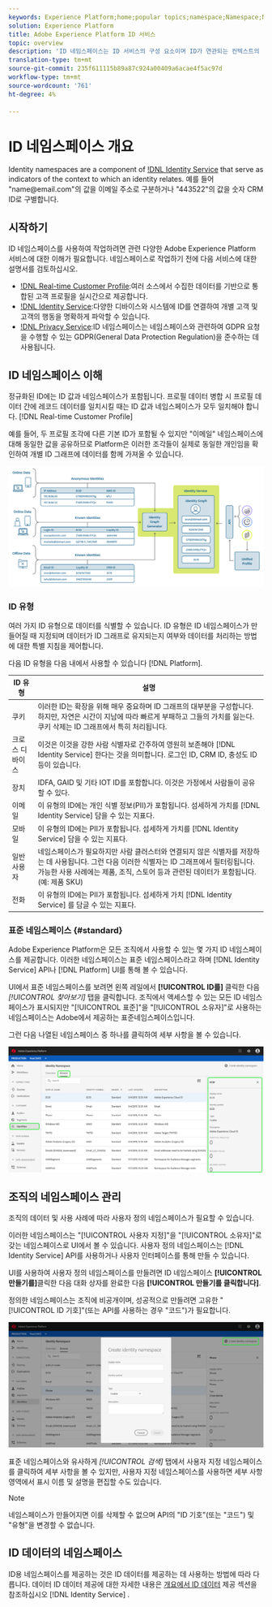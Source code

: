 ```yaml
---
keywords: Experience Platform;home;popular topics;namespace;Namespace;Namespaces;namespaces;identity namespace;Identity namespace;identity;Identity;Identity service;identity service
solution: Experience Platform
title: Adobe Experience Platform ID 서비스
topic: overview
description: 'ID 네임스페이스는 ID 서비스의 구성 요소이며 ID가 연관되는 컨텍스트의 지표 역할을 합니다. 예를 들어 "name<span>@email.com"의 값을 이메일 주소로 구분하거나 "443522"의 값을 숫자 CRM ID로 구별합니다. '
translation-type: tm+mt
source-git-commit: 235f611115b89a87c924a00409a6acae4f5ac97d
workflow-type: tm+mt
source-wordcount: '761'
ht-degree: 4%

---
```



# ID 네임스페이스 개요

Identity namespaces are a component of [!DNL Identity Service](./home.md) that serve as indicators of the context to which an identity relates. 예를 들어 &quot;name<span>@email.com&quot;의 값을 이메일 주소로 구분하거나 &quot;443522&quot;의 값을 숫자 CRM ID로 구별합니다.

## 시작하기

ID 네임스페이스를 사용하여 작업하려면 관련 다양한 Adobe Experience Platform 서비스에 대한 이해가 필요합니다. 네임스페이스로 작업하기 전에 다음 서비스에 대한 설명서를 검토하십시오.

- [!DNL Real-time Customer Profile](../profile/home.md):여러 소스에서 수집한 데이터를 기반으로 통합된 고객 프로필을 실시간으로 제공합니다.
- [!DNL Identity Service](./home.md):다양한 디바이스와 시스템에 ID를 연결하여 개별 고객 및 고객의 행동을 명확하게 파악할 수 있습니다.
- [!DNL Privacy Service](../privacy-service/home.md):ID 네임스페이스는 네임스페이스와 관련하여 GDPR 요청을 수행할 수 있는 GDPR(General Data Protection Regulation)을 준수하는 데 사용됩니다.

## ID 네임스페이스 이해

정규화된 ID에는 ID 값과 네임스페이스가 포함됩니다. 프로필 데이터 병합 시 프로필 데이터 간에 레코드 데이터를 일치시킬 때는 ID 값과 네임스페이스가 모두 일치해야 합니다. [!DNL Real-time Customer Profile]

예를 들어, 두 프로필 조각에 다른 기본 ID가 포함될 수 있지만 &quot;이메일&quot; 네임스페이스에 대해 동일한 값을 공유하므로 Platform은 이러한 조각들이 실제로 동일한 개인임을 확인하여 개별 ID 그래프에 데이터를 함께 가져올 수 있습니다.

![](images/identity-service-stitching.png)

### ID 유형

여러 가지 ID 유형으로 데이터를 식별할 수 있습니다. ID 유형은 ID 네임스페이스가 만들어질 때 지정되며 데이터가 ID 그래프로 유지되는지 여부와 데이터를 처리하는 방법에 대한 특별 지침을 제어합니다.

다음 ID 유형을 다음 내에서 사용할 수 있습니다 [!DNL Platform].

| ID 유형 | 설명 |
| --- | --- |
| 쿠키 | 이러한 ID는 확장을 위해 매우 중요하며 ID 그래프의 대부분을 구성합니다. 하지만, 자연은 시간이 지남에 따라 빠르게 부패하고 그들의 가치를 잃는다. 쿠키 삭제는 ID 그래프에서 특히 처리됩니다. |
| 크로스 디바이스 | 이것은 이것을 강한 사람 식별자로 간주하여 영원히 보존해야 [!DNL Identity Service] 한다는 것을 의미합니다. 로그인 ID, CRM ID, 충성도 ID 등이 있습니다. |
| 장치 | IDFA, GAID 및 기타 IOT ID를 포함합니다. 이것은 가정에서 사람들이 공유할 수 있다. |
| 이메일 | 이 유형의 ID에는 개인 식별 정보(PII)가 포함됩니다. 섬세하게 가치를 [!DNL Identity Service] 담을 수 있는 지표다. |
| 모바일 | 이 유형의 ID에는 PII가 포함됩니다. 섬세하게 가치를 [!DNL Identity Service] 담을 수 있는 지표다. |
| 일반 사용자 | 네임스페이스가 필요하지만 사람 클러스터와 연결되지 않은 식별자를 저장하는 데 사용됩니다. 그런 다음 이러한 식별자는 ID 그래프에서 필터링됩니다. 가능한 사용 사례에는 제품, 조직, 스토어 등과 관련된 데이터가 포함됩니다. (예: 제품 SKU) |
| 전화 | 이 유형의 ID에는 PII가 포함됩니다. 섬세하게 가치 [!DNL Identity Service] 를 담글 수 있는 지표다. |

### 표준 네임스페이스 {#standard}

Adobe Experience Platform은 모든 조직에서 사용할 수 있는 몇 가지 ID 네임스페이스를 제공합니다. 이러한 네임스페이스는 표준 네임스페이스라고 하며 [!DNL Identity Service] API나 [!DNL Platform] UI를 통해 볼 수 있습니다.

UI에서 표준 네임스페이스를 보려면 왼쪽 레일에서 **[!UICONTROL ID를]** 클릭한 다음 *[!UICONTROL 찾아보기]* 탭을 클릭합니다. 조직에서 액세스할 수 있는 모든 ID 네임스페이스가 표시되지만 &quot;[!UICONTROL 표준]&quot;을 &quot;[!UICONTROL 소유자]&quot;로 사용하는 네임스페이스는 Adobe에서 제공하는 표준네임스페이스입니다.

그런 다음 나열된 네임스페이스 중 하나를 클릭하여 세부 사항을 볼 수 있습니다.

![](./images/standard-namespace-detail.png)

## 조직의 네임스페이스 관리

조직의 데이터 및 사용 사례에 따라 사용자 정의 네임스페이스가 필요할 수 있습니다.

이러한 네임스페이스는 &quot;[!UICONTROL 사용자 지정]&quot;을 &quot;[!UICONTROL 소유자]&quot;로 갖는 네임스페이스로 UI에서 볼 수 있습니다. 사용자 정의 네임스페이스는 [!DNL Identity Service] API를 사용하거나 사용자 인터페이스를 통해 만들 수 있습니다.

UI를 사용하여 사용자 정의 네임스페이스를 만들려면 ID 네임스페이스 **[!UICONTROL 만들기를]**&#x200B;클릭한 다음 대화 상자를 완료한 다음 **[!UICONTROL 만들기를 클릭합니다]**.

정의한 네임스페이스는 조직에 비공개이며, 성공적으로 만들려면 고유한 &quot;[!UICONTROL ID 기호]&quot;(또는 API를 사용하는 경우 &quot;코드&quot;)가 필요합니다.

![](./images/create-identity-namespace.png)

표준 네임스페이스와 유사하게 *[!UICONTROL 검색]* 탭에서 사용자 지정 네임스페이스를 클릭하여 세부 사항을 볼 수 있지만, 사용자 지정 네임스페이스를 사용하면 세부 사항 영역에서 표시 이름 및 설명을 편집할 수도 있습니다.

>[!NOTE]
>
>네임스페이스가 만들어지면 이를 삭제할 수 없으며 API의 &quot;ID 기호&quot;(또는 &quot;코드&quot;) 및 &quot;유형&quot;을 변경할 수 없습니다.

## ID 데이터의 네임스페이스

ID용 네임스페이스를 제공하는 것은 ID 데이터를 제공하는 데 사용하는 방법에 따라 다릅니다. 데이터 ID 데이터 제공에 대한 자세한 내용은 [개요에서 ID 데이터](./home.md#supplying-identity-data-to-identity-service) 제공 섹션을 참조하십시오 [!DNL Identity Service] .

